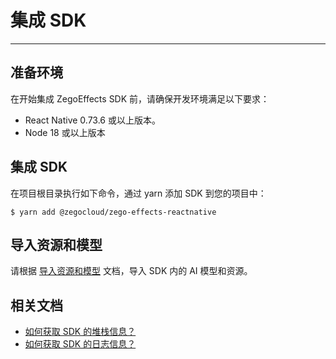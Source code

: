 # 集成 SDK 

--- 

## 准备环境  
在开始集成 ZegoEffects SDK 前，请确保开发环境满足以下要求：  
- React Native 0.73.6 或以上版本。
- Node 18 或以上版本

## 集成 SDK  


在项目根目录执行如下命令，通过 yarn 添加 SDK 到您的项目中：

```shell
$ yarn add @zegocloud/zego-effects-reactnative
``` 

## 导入资源和模型

请根据 [导入资源和模型](/ai-effects-react-native-javascript/quick-starts/import-resources-and-models) 文档，导入 SDK 内的 AI 模型和资源。

## 相关文档

- [如何获取 SDK 的堆栈信息？](https://doc-zh.zego.im/faq/AI_Stack)
- [如何获取 SDK 的日志信息？](https://doc-zh.zego.im/faq/AI_log)
